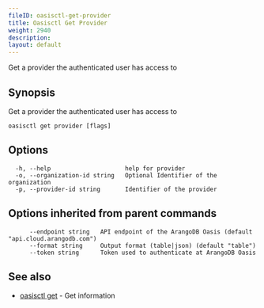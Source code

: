 ```yaml
---
fileID: oasisctl-get-provider
title: Oasisctl Get Provider
weight: 2940
description: 
layout: default
---
```

Get a provider the authenticated user has access to

## Synopsis

Get a provider the authenticated user has access to

```
oasisctl get provider [flags]
```

## Options

```
  -h, --help                     help for provider
  -o, --organization-id string   Optional Identifier of the organization
  -p, --provider-id string       Identifier of the provider
```

## Options inherited from parent commands

```
      --endpoint string   API endpoint of the ArangoDB Oasis (default "api.cloud.arangodb.com")
      --format string     Output format (table|json) (default "table")
      --token string      Token used to authenticate at ArangoDB Oasis
```

## See also

* [oasisctl get]()	 - Get information

